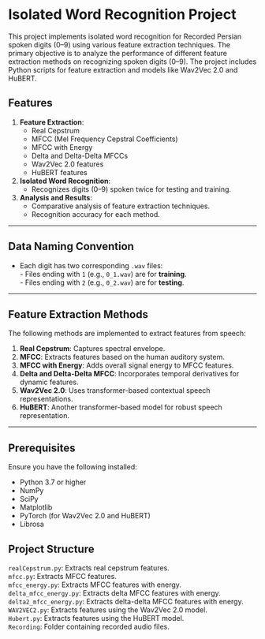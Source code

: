 # Isolated Word Recognition Project

This project implements isolated word recognition for Recorded Persian spoken digits (0–9) using various feature extraction techniques. The primary objective is to analyze the performance of different feature extraction methods on recognizing spoken digits (0–9). The project includes Python scripts for feature extraction and models like Wav2Vec 2.0 and HuBERT.

## Features
1. **Feature Extraction**:
   - Real Cepstrum
   - MFCC (Mel Frequency Cepstral Coefficients)
   - MFCC with Energy
   - Delta and Delta-Delta MFCCs
   - Wav2Vec 2.0 features
   - HuBERT features
2. **Isolated Word Recognition**:
   - Recognizes digits (0–9) spoken twice for testing and training.
3. **Analysis and Results**:
   - Comparative analysis of feature extraction techniques.
   - Recognition accuracy for each method.

---
## Data Naming Convention
- Each digit has two corresponding `.wav` files:\
       - Files ending with `1` (e.g., `0_1.wav`) are for **training**.\
       - Files ending with `2` (e.g., `0_2.wav`) are for **testing**.

---

## Feature Extraction Methods
The following methods are implemented to extract features from speech:
1. **Real Cepstrum**: Captures spectral envelope.
2. **MFCC**: Extracts features based on the human auditory system.
3. **MFCC with Energy**: Adds overall signal energy to MFCC features.
4. **Delta and Delta-Delta MFCC**: Incorporates temporal derivatives for dynamic features.
5. **Wav2Vec 2.0**: Uses transformer-based contextual speech representations.
6. **HuBERT**: Another transformer-based model for robust speech representation.

---

## Prerequisites
Ensure you have the following installed:
- Python 3.7 or higher
- NumPy
- SciPy
- Matplotlib
- PyTorch (for Wav2Vec 2.0 and HuBERT)
- Librosa

## Project Structure
`realCepstrum.py`: Extracts real cepstrum features.\
`mfcc.py`: Extracts MFCC features.\
`mfcc_energy.py`: Extracts MFCC features with energy.\
`delta_mfcc_energy.py`: Extracts delta MFCC features with energy.\
`delta2_mfcc_energy.py`: Extracts delta-delta MFCC features with energy.\
`WAV2VEC2.py`: Extracts features using the Wav2Vec 2.0 model.\
`Hubert.py`: Extracts features using the HuBERT model.\
`Recording`: Folder containing recorded audio files.

